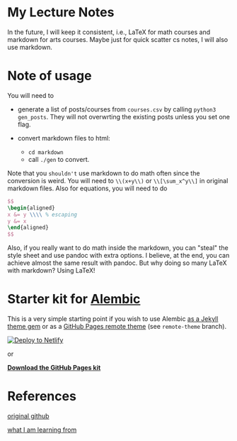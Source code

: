 # My Lecture Notes
In the future, I will keep it consistent, i.e., LaTeX for math courses and markdown for arts courses. Maybe just for quick scatter cs notes, I will also use markdown.

# Note of usage
You will need to
- generate a list of posts/courses from `courses.csv` by calling `python3 gen_posts`. They will not overwrting the existing posts unless you set one flag.

- convert markdown files to html:
    * `cd markdown`
    * call `./gen` to convert.

Note that you `shouldn't` use markdown to do math often since the conversion is weird. You will need to `\\(x+y\\)` or `\\[\sum_x^y\\]` in original markdown files. Also for equations, you will need to do

```latex
$$
\begin{aligned}
x &= y \\\\ % escaping
y &= x
\end{aligned}
$$
```

Also, if you really want to do math inside the markdown, you can "steal" the style sheet and use pandoc with extra options. I believe, at the end, you can achieve almost the same result with pandoc. But why doing so many LaTeX with markdown? Using LaTeX!


# Starter kit for [Alembic](https://alembic.darn.es/)

This is a very simple starting point if you wish to use Alembic [as a Jekyll theme gem](https://alembic.darn.es/#as-a-jekyll-theme) or as a [GitHub Pages remote theme](https://github.com/daviddarnes/alembic-kit/tree/remote-theme) (see `remote-theme` branch).

[![Deploy to Netlify](https://www.netlify.com/img/deploy/button.svg)](https://app.netlify.com/start/deploy?repository=https://github.com/daviddarnes/alembic-kit)

or

**[Download the GitHub Pages kit](https://github.com/daviddarnes/alembic-kit/archive/remote-theme.zip)**


# References

[original github](https://github.com/daviddarnes/alembic)

[what I am learning from](https://github.com/bawejakunal/bawejakunal.github.io)
